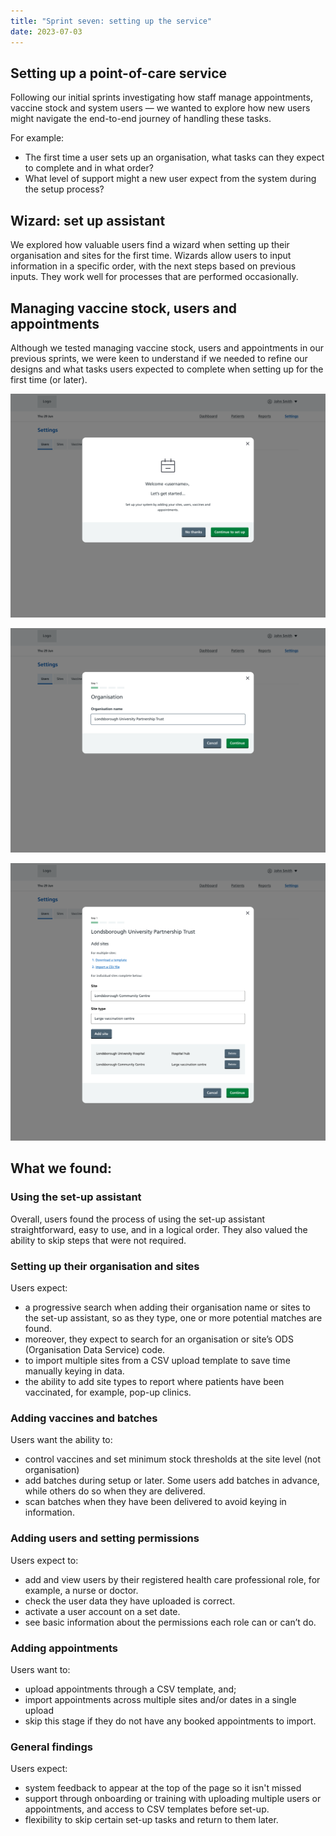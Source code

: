 ```yaml
---
title: "Sprint seven: setting up the service"
date: 2023-07-03
---
```


## Setting up a point-of-care service

Following our initial sprints investigating how staff manage appointments, vaccine stock and system users — we wanted to explore how new users might navigate the end-to-end journey of handling these tasks.

For example:

- The first time a user sets up an organisation, what tasks can they expect to complete and in what order?
- What level of support might a new user expect from the system during the setup process?

## Wizard: set up assistant

We explored how valuable users find a wizard when setting up their organisation and sites for the first time. Wizards allow users to input information in a specific order, with the next steps based on previous inputs. They work well for processes that are performed occasionally.

## Managing vaccine stock, users and appointments

Although we tested managing vaccine stock, users and appointments in our previous sprints, we were keen to understand if we needed to refine our designs and what tasks users expected to complete when setting up for the first time (or later).

![Set up assistant welcome screen](psqv6n14l322b863fiaekr8i9ig8.png 'User is prompted by a set-up assistant')

![Set up assistant add organisation screen](srypp7a20yzajbs3y38s0i8piuyt.png 'User selects their organisation')

![Set up assistant add multiple sites](dba7ucwqtytwv6s5t4v3rk9bsjbp.png 'User selects or uploads multiple sites')

## What we found:

### Using the set-up assistant

Overall, users found the process of using the set-up assistant straightforward, easy to use, and in a logical order. They also valued the ability to skip steps that were not required.

### Setting up their organisation and sites

Users expect:

- a progressive search when adding their organisation name or sites to the set-up assistant, so as they type, one or more potential matches are found.
- moreover, they expect to search for an organisation or site’s ODS (Organisation Data Service) code.
- to import multiple sites from a CSV upload template to save time manually keying in data.
- the ability to add site types to report where patients have been vaccinated, for example, pop-up clinics.

### Adding vaccines and batches

Users want the ability to:

- control vaccines and set minimum stock thresholds at the site level (not organisation)
- add batches during setup or later. Some users add batches in advance, while others do so when they are delivered.
- scan batches when they have been delivered to avoid keying in information.

### Adding users and setting permissions

Users expect to:

- add and view users by their registered health care professional role, for example, a nurse or doctor.
- check the user data they have uploaded is correct.
- activate a user account on a set date.
- see basic information about the permissions each role can or can’t do.

### Adding appointments

Users want to:

- upload appointments through a CSV template, and;
- import appointments across multiple sites and/or dates in a single upload
- skip this stage if they do not have any booked appointments to import.

### General findings

Users expect:

- system feedback to appear at the top of the page so it isn't missed
- support through onboarding or training with uploading multiple users or appointments, and access to CSV templates before set-up.
- flexibility to skip certain set-up tasks and return to them later.
